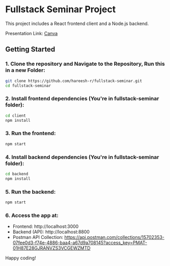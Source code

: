 # Fullstack Seminar Project

This project includes a React frontend client and a Node.js backend.

Presentation Link: [Canva](https://www.canva.com/design/DAFsDBxWCfw/sDAytX54lp88zVoD1DrLRA/view?utm_content=DAFsDBxWCfw&utm_campaign=designshare&utm_medium=link&utm_source=publishsharelink)

## Getting Started

### 1. Clone the repository and Navigate to the Repository, Run this in a new Folder:
```bash
git clone https://github.com/hareesh-r/fullstack-seminar.git
cd fullstack-seminar
```

### 2. Install frontend dependencies (You're in fullstack-seminar folder):

```bash
cd client
npm install
```
### 3. Run the frontend:

```bash
npm start
```
### 4. Install backend dependencies (You're in fullstack-seminar folder):

```bash
cd backend
npm install
```

### 5. Run the backend:

```bash
npm start
```

### 6. Access the app at:

- Frontend: http://localhost:3000
- Backend (API): http://localhost:8800
- Postman API Collection: https://api.postman.com/collections/15702353-07fee0d3-f74e-4886-baa4-a67d9a708145?access_key=PMAT-01H87E28GJRANVZS3VCGEWZMTD

Happy coding!
